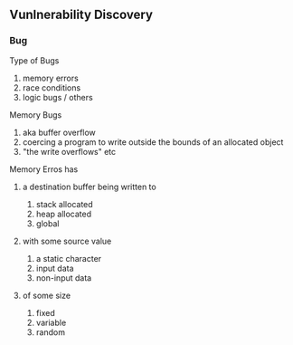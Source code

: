## Vunlnerability Discovery

### Bug

Type of Bugs

1. memory errors
2. race conditions
3. logic bugs / others

Memory Bugs

1. aka buffer overflow
2. coercing a program to write outside the bounds of an allocated object
3. "the write overflows" etc

Memory Erros has

1. a destination buffer being written to 

   1. stack allocated
   2. heap allocated
   3. global

2. with some source value 

   1. a static character
   2. input data
   3. non-input data

3. of some size

   1. fixed 
   2. variable 
   3. random

   
